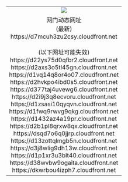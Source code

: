 ﻿<table>
  <tr></tr>
  <tr><td colspan=2 align=center><img src="https://d7mcuh3zu2csy.cloudfront.net/Up/oGate.jpg" /></td></tr>
  <tr><td colspan=2 align=center>网门动态网址<br/>(最新)
<br>https://d7mcuh3zu2csy.cloudfront.net
<br/><br/>(以下网址可能失效)
<br>https://d22ys75d0qfbr2.cloudfront.net
<br>https://d2axs3o5tl45gn.cloudfront.net
<br>https://d1vq14q8or4o07.cloudfront.net
<br>https://d2hvkpo4ibd0s5.cloudfront.net
<br>https://d377taj4uvewg6.cloudfront.net
<br>https://d2i9j3q8ecvoru.cloudfront.net
<br>https://d1zsasi10qyqvn.cloudfront.net
<br>https://d1fwq9rwvg9qkg.cloudfront.net
<br>https://d1432az4a19pr.cloudfront.net
<br>https://d2b1pl8qrxw8qx.cloudfront.net
<br>https://dsqd7o6q0jjrp.cloudfront.net
<br>https://d13zottqlmgb5n.cloudfront.net
<br>https://d3j8wlig9dh13w.cloudfront.net
<br>https://d1p1xr3u3blt40.cloudfront.net
<br>https://d38wvbw9ogaita.cloudfront.net
<br>https://dkwrbou4izph7.cloudfront.net
    </td>
  </tr>
</table>
